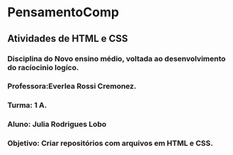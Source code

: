 # PensamentoComp
## Atividades de HTML e CSS
### Disciplina do Novo ensino médio, voltada ao desenvolvimento do racíocinio logíco.
### Professora:Everlea Rossi Cremonez.
### Turma: 1 A.
### Aluno: Julia Rodrigues Lobo
### Objetivo: Criar repositórios com arquivos em HTML e CSS.

